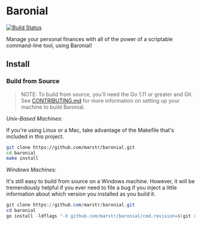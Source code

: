 # Baronial

[![Build Status](https://mstrobel.visualstudio.com/Envelopes/_apis/build/status/Baronial-CI?branchName=master)](https://mstrobel.visualstudio.com/Envelopes/_build/latest?definitionId=7?branchName=master)

Manage your personal finances with all of the power of a scriptable command-line tool, using Baronial!

## Install

### Build from Source

> NOTE: To build from source, you'll need the Go 1.11 or greater and Git. See [CONTRIBUTING.md](./CONTRIBUTING.md) for
more information on setting up your machine to build Baronial. 

_Unix-Based Machines:_

If you're using Linux or a Mac, take advantage of the Makefile that's included in this project. 

``` bash
git clone https://github.com/marstr/baronial.git
cd baronial
make install
```

_Windows Machines:_

It's still easy to build from source on a Windows machine. However, it will be tremendously helpful if you ever need to
file a bug if you inject a little information about which version you installed as you build it.

``` PowerShell
git clone https://github.com/marstr/baronial.git
cd baronial
go install -ldflags "-X github.com/marstr/baronial/cmd.revision=$(git rev-parse HEAD)"
```
